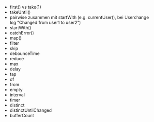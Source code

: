 - first() vs take(1)
- takeUntil()
- pairwise zusammen mit startWith (e.g. currentUser(), bei Userchange log "Changed from user1 to user2")
- startWith()
- catchError()
- map()
- filter
- skip
- debounceTime
- reduce
- max
- delay
- tap
- of
- from
- empty
- interval
- timer
- distinct
- distinctUntilChanged
- bufferCount
